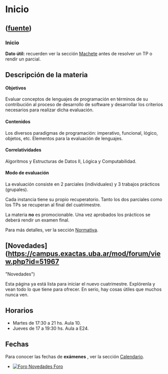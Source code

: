 # Inicio
([fuente](https://campus.exactas.uba.ar/course/view.php?id=995))
---
### Inicio

 **Dato útil:** recuerden ver la sección
[Machete](https://campus.exactas.uba.ar/course/view.php?id=995&section=13)
antes de resolver un TP o rendir un parcial.

## **Descripción de la materia**

#### Objetivos

Evaluar conceptos de lenguajes de programación en términos de su contribución
al proceso de desarrollo de software y desarrollar los criterios necesarios
para realizar dicha evaluación.

#### Contenidos

Los diversos paradigmas de programación: imperativo, funcional, lógico,
objetos, etc. Elementos para la evaluación de lenguajes.

#### Correlatividades

Algoritmos y Estructuras de Datos II, Lógica y Computabilidad.

#### Modo de evaluación

La evaluación consiste en 2 parciales (individuales) y 3 trabajos prácticos
(grupales).

Cada instancia tiene su propio recuperatorio. Tanto los dos parciales como los
TPs se recuperan al final del cuatrimestre.

La materia **no** es promocionable. Una vez aprobados los prácticos se deberá
rendir un examen final.

Para más detalles, ver la sección
[Normativa](https://campus.exactas.uba.ar/course/view.php?id=995&section=2).

## [Novedades](https://campus.exactas.uba.ar/mod/forum/view.php?id=51967
"Novedades")

Esta página ya está lista para iniciar el nuevo cuatrimestre. Explórenla y
vean todo lo que tiene para ofrecer. En serio, hay cosas útiles que muchos
nunca ven.

## Horarios

  - Martes de 17:30 a 21 hs. Aula 10.
  - Jueves de 17 a 19:30 hs. Aula a E24.

## Fechas

Para conocer las fechas de **exámenes** , ver la sección
[Calendario](https://campus.exactas.uba.ar/course/view.php?id=995&section=12).

  - [![Foro](https://campus.exactas.uba.ar/theme/image.php/magazine/forum/1462913092/icon) Novedades Foro](https://campus.exactas.uba.ar/mod/forum/view.php?id=51967)

